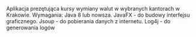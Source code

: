 Aplikacja prezętująca kursy wymiany walut w wybranych kantorach w Krakowie.
Wymagania:
Java 8 lub nowsza.
JavaFX - do budowy interfejsu graficznego.
Jsoup - do pobierania danych z internetu.
Log4j - do generowania logów
